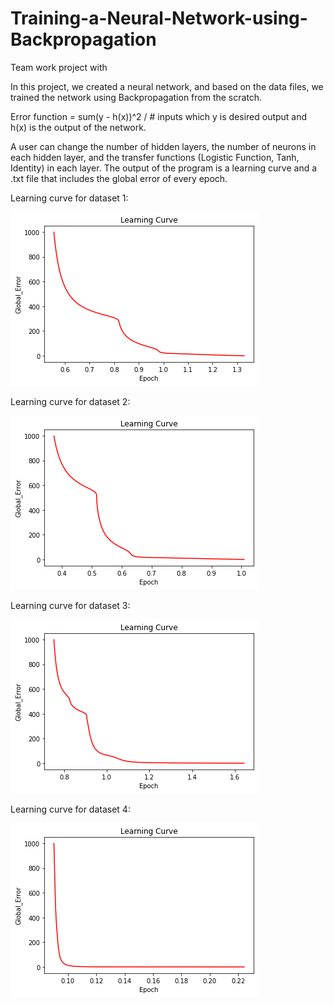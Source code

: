 # Training-a-Neural-Network-using-Backpropagation
Team work project with

In this project, we created a neural network, and based on the data files, we trained the network using Backpropagation from the scratch.

Error function = sum(y - h(x))^2 / # inputs which y is desired output and h(x) is the output of the network.

A user can change the number of hidden layers, the number of neurons in each hidden layer, and the transfer functions (Logistic Function, Tanh, Identity) in each layer.
The output of the program is a learning curve and a .txt file that includes the global error of every epoch. 

Learning curve for dataset 1:

![](1.png)

Learning curve for dataset 2:

![Learning curve for dataset 1:](2.png)

Learning curve for dataset 3:

![Learning curve for dataset 1:](3.png)

Learning curve for dataset 4:

![Learning curve for dataset 1:](4.png)
